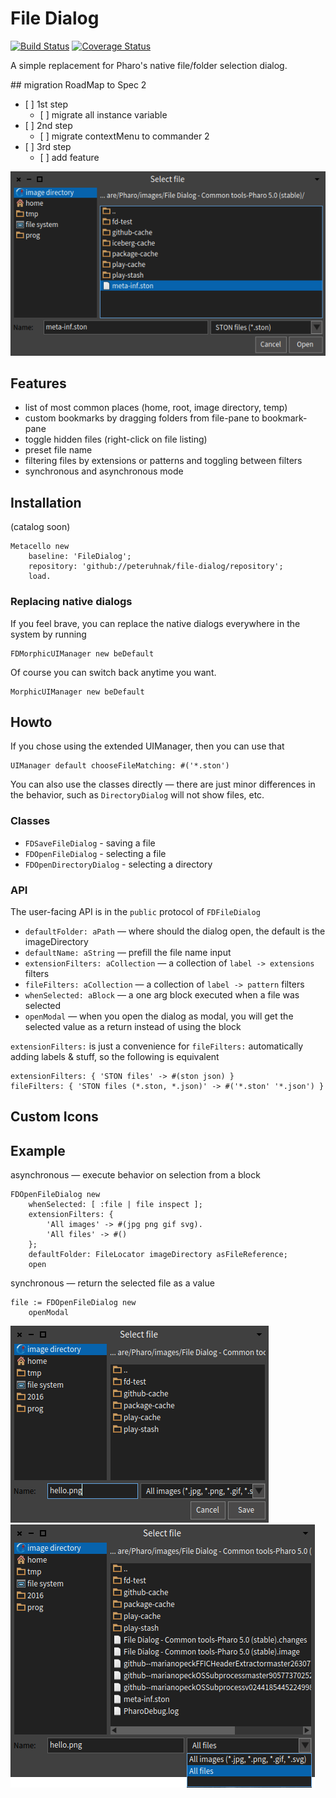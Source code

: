 # File Dialog
[![Build Status](https://travis-ci.org/peteruhnak/file-dialog.svg?branch=master)](https://travis-ci.org/peteruhnak/file-dialog) [![Coverage Status](https://coveralls.io/repos/github/peteruhnak/file-dialog/badge.svg)](https://coveralls.io/github/peteruhnak/file-dialog)

A simple replacement for Pharo's native file/folder selection dialog.

## migration RoadMap to Spec 2  
- [ ] 1st step 
	- [ ] migrate all instance variable
- [ ] 2nd step 
	- [ ] migrate contextMenu to commander 2
- [ ] 3rd step 
	- [ ] add feature 


![](figures/file-dialog-3.png)

## Features

* list of most common places (home, root, image directory, temp)
* custom bookmarks by dragging folders from file-pane to bookmark-pane
* toggle hidden files (right-click on file listing)
* preset file name
* filtering files by extensions or patterns and toggling between filters
* synchronous and asynchronous mode

## Installation

(catalog soon)

```st
Metacello new
	baseline: 'FileDialog';
	repository: 'github://peteruhnak/file-dialog/repository';
	load.
```

### Replacing native dialogs

If you feel brave, you can replace the native dialogs everywhere in the system by running

```st
FDMorphicUIManager new beDefault
```

Of course you can switch back anytime you want.

```st
MorphicUIManager new beDefault
```

## Howto

If you chose using the extended UIManager, then you can use that

```st
UIManager default chooseFileMatching: #('*.ston')
```

You can also use the classes directly — there are just minor differences in the behavior, such as `DirectoryDialog` will not show files, etc.

### Classes

* `FDSaveFileDialog` - saving a file
* `FDOpenFileDialog` - selecting a file
* `FDOpenDirectoryDialog` - selecting a directory

### API

The user-facing API is in the `public` protocol of `FDFileDialog`

* `defaultFolder: aPath` — where should the dialog open, the default is the imageDirectory
* `defaultName: aString` — prefill the file name input
* `extensionFilters: aCollection` — a collection of `label -> extensions` filters
* `fileFilters: aCollection` — a collection of `label -> pattern` filters
* `whenSelected: aBlock` — a one arg block executed when a file was selected
* `openModal` — when you open the dialog as modal, you will get the selected value as a return instead of using the block

`extensionFilters:` is just a convenience for `fileFilters:` automatically adding labels & stuff, so the following is equivalent

```
extensionFilters: { 'STON files' -> #(ston json) }
fileFilters: { 'STON files (*.ston, *.json)' -> #('*.ston' '*.json') }
```

## Custom Icons



## Example

asynchronous — execute behavior on selection from a block

```st
FDOpenFileDialog new
	whenSelected: [ :file | file inspect ];
	extensionFilters: {
		'All images' -> #(jpg png gif svg).
		'All files' -> #()
	};
	defaultFolder: FileLocator imageDirectory asFileReference;
	open
```

synchronous — return the selected file as a value

```st
file := FDOpenFileDialog new
	openModal
```



![](figures/file-dialog-1.png)
![](figures/file-dialog-2.png)
